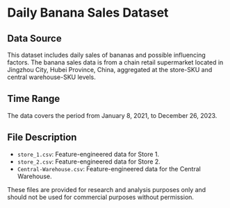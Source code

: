 # Daily Banana Sales Dataset

## Data Source
This dataset includes daily sales of bananas and possible influencing factors. The banana sales data is from a chain retail supermarket located in Jingzhou City, Hubei Province, China, aggregated at the store-SKU and central warehouse-SKU levels.

## Time Range
The data covers the period from January 8, 2021, to December 26, 2023.

## File Description
- `store_1.csv`: Feature-engineered data for Store 1.
- `store_2.csv`: Feature-engineered data for Store 2.
- `Central-Warehouse.csv`: Feature-engineered data for the Central Warehouse.


These files are provided for research and analysis purposes only and should not be used for commercial purposes without permission.







